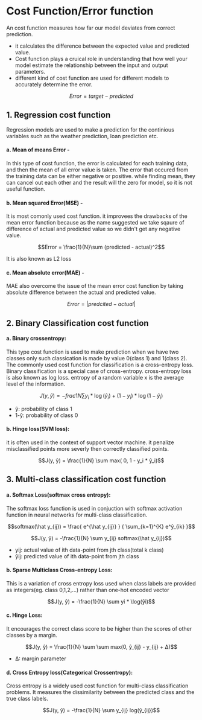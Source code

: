 # Cost Function/Error function
 An cost function measures how far our model deviates from correct prediction.

* it calculates the difference between the expected value and predicted value.
* Cost function plays a cruical role in understanding that how well your model estimate the relationship between the input and output parameters.
* different kind of cost function are used for different models to accurately determine the error.

$$Error = target - predicted$$

## 1. Regression cost function
Regression models are used to make a prediction for the continious variables such as the weather prediction, loan prediction etc.

#### a. Mean of means Error -
 In this type of cost function, the error is calculated for each training data, and then the mean of all error value is taken. The error that occured from the training data can be either negative or positive. while finding mean, they can cancel out each other and the result will the zero for model, so it is not useful function.

#### b. Mean squared Error(MSE) -
 It is most comonly used cost function. it improvees the drawbacks of the mean error function because as the name suggested we take sqaure of difference of actual and predicted value so we didn't get any negative value.

$$Error = \frac{1}{N}\sum (predicted - actual)^2$$

 It is also known as L2 loss

#### c. Mean absolute error(MAE) - 
 MAE also overcome the issue of the mean error cost function by taking absolute difference between the actual and predicted value.
 		
$$Error = |predcited - actual|$$

## 2. Binary Classification cost function

#### a. Binary crossentropy:
 This type cost function is used to make prediction when we have two classes only such classication is made by value 0(class 1) and 1(class 2).
 The commonly used cost function for classification is a cross-entropy loss. Binary classification is a special case of cross-entropy.
 cross-entropy loss is also known as log loss. entropy of a random variable x is the average level of the information.
 
 $$J(y, ŷ) = -frac{1}{N} \sum y_i * \log(\hat y_i)  + (1-y_i) * \log(1 - \hat y_i)$$
   
* ŷ: probability of class 1
* 1-ŷ: probability of class 0
   
#### b. Hinge loss(SVM loss):
it is often used in the context of support vector machine. it penalize misclassified points more severly then correctly classified points.

$$J(y, ŷ) = \frac{1}{N} \sum max( 0, 1 - y_i * ŷ_i)$$

## 3. Multi-class classification cost function

#### a. Softmax Loss(softmax cross entropy):
The softmax loss function is used in conjuction with softmax activation function in neural networks for multi-class classification.

$$softmax(\hat y_{ij}) =  \frac{ e^{\hat y_{ij}} } { \sum_{k=1}^{K} e^ŷ_{ik} }$$


$$J(y, ŷ) = -\frac{1}{N} \sum y_{ij} softmax(\hat y_{ij})$$
* yij: actual value of ith data-point from jth class(total k class)
* ŷij: predicted value of ith data-point from jth class

#### b. Sparse Multiclass Cross-entropy Loss:
This is a variation of cross entropy loss used when class labels are provided as integers(eg. class 0,1,2,...) rather than one-hot encoded vector

$$J(y, ŷ) = -\frac{1}{N} \sum yi * \log(ŷi)$$
        
#### c. Hinge Loss: 
It encourages the correct class score to be higher than the scores of other classes by a margin.

$$J(y, ŷ)  = \frac{1}{N} \sum \sum max(0, ŷ_{ij} - y_{ij} + Δ)$$

* Δ: margin parameter

#### d. Cross Entropy loss(Categorical Crossentropy):
Cross entropy is a widely used cost function for multi-class classification problems. It measures the dissimilarity between the predicted class and the true class labels.

$$J(y, ŷ) = -\frac{1}{N} \sum y_{ij} log(ŷ_{ij})$$


